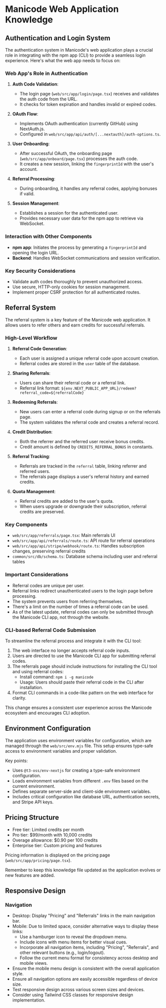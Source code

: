 # Manicode Web Application Knowledge

## Authentication and Login System

The authentication system in Manicode's web application plays a crucial role in integrating with the npm app (CLI) to provide a seamless login experience. Here's what the web app needs to focus on:

### Web App's Role in Authentication

1. **Auth Code Validation**:

   - The login page (`web/src/app/login/page.tsx`) receives and validates the auth code from the URL.
   - It checks for token expiration and handles invalid or expired codes.

2. **OAuth Flow**:

   - Implements OAuth authentication (currently GitHub) using NextAuth.js.
   - Configured in `web/src/app/api/auth/[...nextauth]/auth-options.ts`.

3. **User Onboarding**:

   - After successful OAuth, the onboarding page (`web/src/app/onboard/page.tsx`) processes the auth code.
   - It creates a new session, linking the `fingerprintId` with the user's account.

4. **Referral Processing**:

   - During onboarding, it handles any referral codes, applying bonuses if valid.

5. **Session Management**:
   - Establishes a session for the authenticated user.
   - Provides necessary user data for the npm app to retrieve via WebSocket.

### Interaction with Other Components

- **npm app**: Initiates the process by generating a `fingerprintId` and opening the login URL.
- **Backend**: Handles WebSocket communications and session verification.

### Key Security Considerations

- Validate auth codes thoroughly to prevent unauthorized access.
- Use secure, HTTP-only cookies for session management.
- Implement proper CSRF protection for all authenticated routes.

## Referral System

The referral system is a key feature of the Manicode web application. It allows users to refer others and earn credits for successful referrals.

### High-Level Workflow

1. **Referral Code Generation**:

   - Each user is assigned a unique referral code upon account creation.
   - Referral codes are stored in the `user` table of the database.

2. **Sharing Referrals**:

   - Users can share their referral code or a referral link.
   - Referral link format: `${env.NEXT_PUBLIC_APP_URL}/redeem?referral_code=${referralCode}`

3. **Redeeming Referrals**:

   - New users can enter a referral code during signup or on the referrals page.
   - The system validates the referral code and creates a referral record.

4. **Credit Distribution**:

   - Both the referrer and the referred user receive bonus credits.
   - Credit amount is defined by `CREDITS_REFERRAL_BONUS` in constants.

5. **Referral Tracking**:

   - Referrals are tracked in the `referral` table, linking referrer and referred users.
   - The referrals page displays a user's referral history and earned credits.

6. **Quota Management**:
   - Referral credits are added to the user's quota.
   - When users upgrade or downgrade their subscription, referral credits are preserved.

### Key Components

- `web/src/app/referrals/page.tsx`: Main referrals UI
- `web/src/app/api/referrals/route.ts`: API route for referral operations
- `web/src/app/api/stripe/webhook/route.ts`: Handles subscription changes, preserving referral credits
- `common/src/db/schema.ts`: Database schema including user and referral tables

### Important Considerations

- Referral codes are unique per user.
- Referral links redirect unauthenticated users to the login page before processing.
- The system prevents users from referring themselves.
- There's a limit on the number of times a referral code can be used.
- As of the latest update, referral codes can only be submitted through the Manicode CLI app, not through the website.

### CLI-based Referral Code Submission

To streamline the referral process and integrate it with the CLI tool:

1. The web interface no longer accepts referral code inputs.
2. Users are directed to use the Manicode CLI app for submitting referral codes.
3. The referrals page should include instructions for installing the CLI tool and using referral codes:
   - Install command: `npm i -g manicode`
   - Usage: Users should paste their referral code in the CLI after installation.
4. Format CLI commands in a code-like pattern on the web interface for clarity.

This change ensures a consistent user experience across the Manicode ecosystem and encourages CLI adoption.

## Environment Configuration

The application uses environment variables for configuration, which are managed through the `web/src/env.mjs` file. This setup ensures type-safe access to environment variables and proper validation.

Key points:

- Uses `@t3-oss/env-nextjs` for creating a type-safe environment configuration.
- Loads environment variables from different `.env` files based on the current environment.
- Defines separate server-side and client-side environment variables.
- Includes critical configuration like database URL, authentication secrets, and Stripe API keys.

## Pricing Structure

- Free tier: Limited credits per month
- Pro tier: $99/month with 10,000 credits
- Overage allowance: $0.90 per 100 credits
- Enterprise tier: Custom pricing and features

Pricing information is displayed on the pricing page (`web/src/app/pricing/page.tsx`).

Remember to keep this knowledge file updated as the application evolves or new features are added.

## Responsive Design

### Navigation

- Desktop: Display "Pricing" and "Referrals" links in the main navigation bar.
- Mobile: Due to limited space, consider alternative ways to display these links:
  - Use a hamburger icon to reveal the dropdown menu.
  - Include icons with menu items for better visual cues.
  - Incorporate all navigation items, including "Pricing", "Referrals", and other relevant buttons (e.g., login/logout).
  - Follow the current menu format for consistency across desktop and mobile views.
- Ensure the mobile menu design is consistent with the overall application style.
- Ensure all navigation options are easily accessible regardless of device size.
- Test responsive design across various screen sizes and devices.
 - Consider using Tailwind CSS classes for responsive design implementation.
